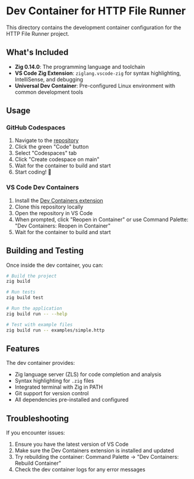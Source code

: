 # Dev Container for HTTP File Runner

This directory contains the development container configuration for the HTTP File Runner project.

## What's Included

- **Zig 0.14.0**: The programming language and toolchain
- **VS Code Zig Extension**: `ziglang.vscode-zig` for syntax highlighting, IntelliSense, and debugging
- **Universal Dev Container**: Pre-configured Linux environment with common development tools

## Usage

### GitHub Codespaces

1. Navigate to the [repository](https://github.com/christianhelle/httprunner)
2. Click the green "Code" button
3. Select "Codespaces" tab
4. Click "Create codespace on main"
5. Wait for the container to build and start
6. Start coding! 🚀

### VS Code Dev Containers

1. Install the [Dev Containers extension](https://marketplace.visualstudio.com/items?itemName=ms-vscode-remote.remote-containers)
2. Clone this repository locally
3. Open the repository in VS Code
4. When prompted, click "Reopen in Container" or use Command Palette: "Dev Containers: Reopen in Container"
5. Wait for the container to build and start

## Building and Testing

Once inside the dev container, you can:

```bash
# Build the project
zig build

# Run tests
zig build test

# Run the application
zig build run -- --help

# Test with example files
zig build run -- examples/simple.http
```

## Features

The dev container provides:

- Zig language server (ZLS) for code completion and analysis
- Syntax highlighting for `.zig` files
- Integrated terminal with Zig in PATH
- Git support for version control
- All dependencies pre-installed and configured

## Troubleshooting

If you encounter issues:

1. Ensure you have the latest version of VS Code
2. Make sure the Dev Containers extension is installed and updated
3. Try rebuilding the container: Command Palette → "Dev Containers: Rebuild Container"
4. Check the dev container logs for any error messages